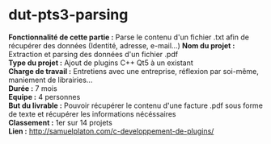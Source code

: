 # dut-pts3-parsing

**Fonctionnalité de cette partie :** Parse le contenu d'un fichier .txt afin de récupérer des données (Identité, adresse, e-mail...)
**Nom du projet :** Extraction et parsing des données d'un fichier .pdf   
**Type du projet :** Ajout de plugins C++ Qt5 à un existant   
**Charge de travail :** Entretiens avec une entreprise, réflexion par soi-même, maniement de librairies...       
**Durée :** 7 mois      
**Equipe :** 4 personnes       
**But du livrable :** Pouvoir récupérer le contenu d'une facture .pdf sous forme de texte et récupérer les informations nécéssaires       
**Classement :** 1er sur 14 projets       
**Lien :** http://samuelplaton.com/c-developpement-de-plugins/
